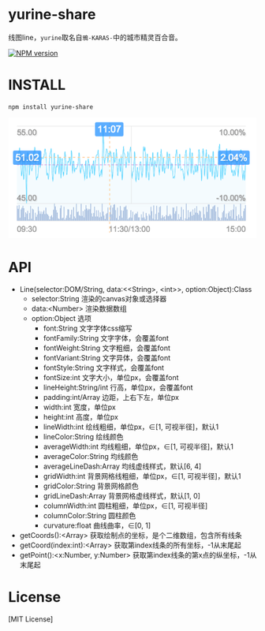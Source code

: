 # yurine-share

线图line，`yurine`取名自`鴉-KARAS-`中的城市精灵百合音。

[![NPM version](https://badge.fury.io/js/yurine-share.png)](https://npmjs.org/package/yurine-share)

# INSTALL
```
npm install yurine-share
```

[![preview](https://raw.githubusercontent.com/yurine-graphics/share/master/preview.png)](https://github.com/yurine-graphics/share)

# API
 * Line(selector:DOM/String, data:\<\<String>, \<int>>, option:Object):Class
   * selector:String 渲染的canvas对象或选择器
   * data:\<Number> 渲染数据数组
   * option:Object 选项
     - font:String 文字字体css缩写
     - fontFamily:String 文字字体，会覆盖font
     - fontWeight:String 文字粗细，会覆盖font
     - fontVariant:String 文字异体，会覆盖font
     - fontStyle:String 文字样式，会覆盖font
     - fontSize:int 文字大小，单位px，会覆盖font
     - lineHeight:String/int 行高，单位px，会覆盖font
     - padding:int/Array 边距，上右下左，单位px
     - width:int 宽度，单位px
     - height:int 高度，单位px
     - lineWidth:int 绘线粗细，单位px，∈\[1, 可视半径]，默认1
     - lineColor:String 绘线颜色
     - averageWidth:int 均线粗细，单位px，∈\[1, 可视半径]，默认1
     - averageColor:String 均线颜色
     - averageLineDash:Array<int> 均线虚线样式，默认\[6, 4]
     - gridWidth:int 背景网格线粗细，单位px，∈\[1, 可视半径]，默认1
     - gridColor:String 背景网格颜色
     - gridLineDash:Array<int> 背景网格虚线样式，默认\[1, 0]
     - columnWidth:int 圆柱粗细，单位px，∈\[1, 可视半径]
     - columnColor:String 圆柱颜色
     - curvature:float 曲线曲率，∈\[0, 1]
 * getCoords():\<Array> 获取绘制点的坐标，是个二维数组，包含所有线条
 * getCoord(index:int):\<Array> 获取第index线条的所有坐标，-1从末尾起
 * getPoint():\<x:Number, y:Number> 获取第index线条的第x点的纵坐标，-1从末尾起

# License
[MIT License]
